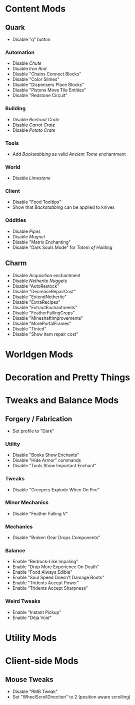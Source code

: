 # Content Mods

## Quark
- Disable "q" button
### Automation
- Disable *Chute*
- Disable *Iron Rod*
- Disable "Chains Connect Blocks"
- Disable "Color Slimes"
- Disable "Dispensers Place Blocks"
- Disable "Pistons Move Tile Entities"
- Disable "Redstone Circuit"
### Building
- Disable *Beetroot Crate*
- Disable *Carrot Crate*
- Disable *Potato Crate*
### Tools
- Add *Backstabbing* as valid *Ancient Tome* enchantment
### World
- Disable *Limestone*
### Client
- Disable "Food Tooltips"
- Show that *Backstabbing* can be applied to knives
### Oddities
- Disable *Pipes*
- Disable *Magnet*
- Disable "Matrix Enchanting"
- Disable "Dark Souls Mode" for *Totem of Holding*

## Charm
- Disable *Acquisition* enchantment
- Disable *Netherite Nuggets*
- Disable "AutoRestock"
- Disable "DecreaseRepairCost"
- Disable "ExtendNetherite"
- Disable "ExtraRecipes"
- Disable "ExtractEnchantments"
- Disable "FeatherFallingCrops"
- Disable "MineshaftImprovements"
- Disable "MorePortalFrames"
- Disable "Tinted"
- Disable "Show item repair cost"


# Worldgen Mods


# Decoration and Pretty Things


# Tweaks and Balance Mods

## Forgery / Fabrication
- Set profile to "Dark"
### Utility
- Disable "Books Show Enchants"
- Disable "Hide Armor" commands
- Disable "Tools Show Important Enchant"
### Tweaks
- Disable "Creepers Explode When On Fire"
### Minor Mechanics
- Disable "Feather Falling V"
### Mechanics
- Disable "Broken Gear Drops Components"
### Balance
- Enable "Bedrock-Like Impaling"
- Enable "Drop More Experience On Death"
- Enable "Food Always Edible"
- Enable "Soul Speed Doesn't Damage Boots"
- Enable "Tridents Accept Power"
- Enable "Tridents Accept Sharpness"
### Weird Tweaks
- Enable "Instant Pickup"
- Enable "Déjà Void"


# Utility Mods


# Client-side Mods

## Mouse Tweaks
- Disable "RMB Tweak"
- Set "WheelScrollDirection" to 2 (position aware scrolling)
